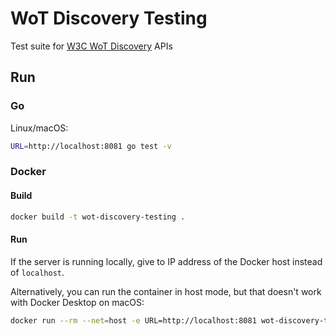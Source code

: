 # WoT Discovery Testing
Test suite for [W3C WoT Discovery](https://www.w3.org/TR/wot-discovery/) APIs

## Run

### Go
Linux/macOS: 
```bash
URL=http://localhost:8081 go test -v
```

### Docker
#### Build
```bash
docker build -t wot-discovery-testing .
```

#### Run
If the server is running locally, give to IP address of the Docker host instead of `localhost`. 

Alternatively, you can run the container in host mode, but that doesn't work with Docker Desktop on macOS:
```bash
docker run --rm --net=host -e URL=http://localhost:8081 wot-discovery-testing
```